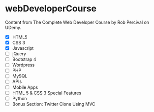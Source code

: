 # webDeveloperCourse
Content from The Complete Web Developer Course by Rob Percival on UDemy.

- [x] HTML5
- [x] CSS 3
- [x] Javascript
- [ ] jQuery
- [ ] Bootstrap 4
- [ ] Wordpress
- [ ] PHP
- [ ] MySQL
- [ ] APIs
- [ ] Mobile Apps
- [ ] HTML 5 & CSS 3 Special Features
- [ ] Python
- [ ] Bonus Section: Twitter Clone Using MVC
